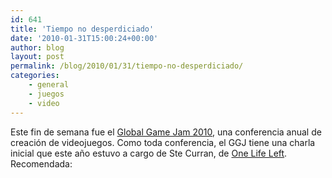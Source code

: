 ```yaml
---
id: 641
title: 'Tiempo no desperdiciado'
date: '2010-01-31T15:00:24+00:00'
author: blog
layout: post
permalink: /blog/2010/01/31/tiempo-no-desperdiciado/
categories:
    - general
    - juegos
    - video
---
```


Este fin de semana fue el [Global Game Jam 2010](http://www.globalgamejam.org/), una conferencia anual de creación de videojuegos. Como toda conferencia, el GGJ tiene una charla inicial que este año estuvo a cargo de Ste Curran, de [One Life Left](http://www.onelifeleft.com/). Recomendada:

<object classid="clsid:d27cdb6e-ae6d-11cf-96b8-444553540000" codebase="http://download.macromedia.com/pub/shockwave/cabs/flash/swflash.cab#version=6,0,40,0" height="265" width="470"><param name="allowfullscreen" value="true"></param><param name="allowscriptaccess" value="always"></param><param name="src" value="http://vimeo.com/moogaloop.swf?clip_id=9090652&server=vimeo.com&show_title=1&show_byline=1&show_portrait=0&color=&fullscreen=1"></param><embed allowfullscreen="true" allowscriptaccess="always" height="265" src="http://vimeo.com/moogaloop.swf?clip_id=9090652&server=vimeo.com&show_title=1&show_byline=1&show_portrait=0&color=&fullscreen=1" type="application/x-shockwave-flash" width="470"></embed></object>
